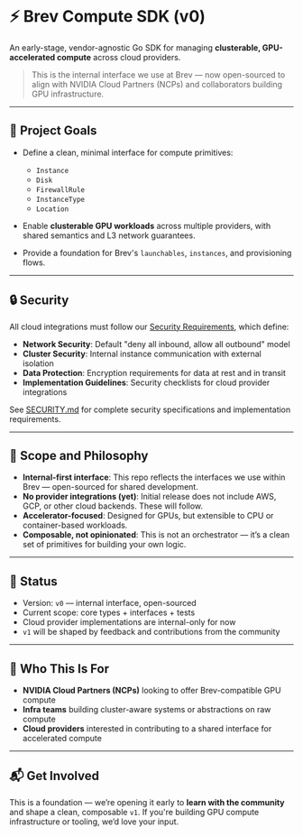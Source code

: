 # ⚡️ Brev Compute SDK (v0)

An early-stage, vendor-agnostic Go SDK for managing **clusterable, GPU-accelerated compute** across cloud providers.

> This is the internal interface we use at Brev — now open-sourced to align with NVIDIA Cloud Partners (NCPs) and collaborators building GPU infrastructure.

---

## 🎯 Project Goals

- Define a clean, minimal interface for compute primitives:
  - `Instance`
  - `Disk`
  - `FirewallRule`
  - `InstanceType`
  - `Location`

- Enable **clusterable GPU workloads** across multiple providers, with shared semantics and L3 network guarantees.
- Provide a foundation for Brev's `launchables`, `instances`, and provisioning flows.

---

## 🔒 Security

All cloud integrations must follow our [Security Requirements](SECURITY.md), which define:

- **Network Security**: Default "deny all inbound, allow all outbound" model
- **Cluster Security**: Internal instance communication with external isolation
- **Data Protection**: Encryption requirements for data at rest and in transit
- **Implementation Guidelines**: Security checklists for cloud provider integrations

See [SECURITY.md](SECURITY.md) for complete security specifications and implementation requirements.

---

## 🧭 Scope and Philosophy

- **Internal-first interface**: This repo reflects the interfaces we use within Brev — open-sourced for shared development.
- **No provider integrations (yet)**: Initial release does not include AWS, GCP, or other cloud backends. These will follow.
- **Accelerator-focused**: Designed for GPUs, but extensible to CPU or container-based workloads.
- **Composable, not opinionated**: This is not an orchestrator — it’s a clean set of primitives for building your own logic.

---

## 🚧 Status

- Version: `v0` — internal interface, open-sourced
- Current scope: core types + interfaces + tests
- Cloud provider implementations are internal-only for now
- `v1` will be shaped by feedback and contributions from the community

---

## 🤝 Who This Is For

- **NVIDIA Cloud Partners (NCPs)** looking to offer Brev-compatible GPU compute
- **Infra teams** building cluster-aware systems or abstractions on raw compute
- **Cloud providers** interested in contributing to a shared interface for accelerated compute

---

## 📬 Get Involved

This is a foundation — we’re opening it early to **learn with the community** and shape a clean, composable `v1`. If you're building GPU compute infrastructure or tooling, we’d love your input.

